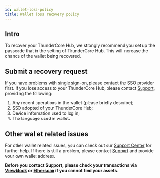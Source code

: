 ```yaml
---
id: wallet-loss-policy
title: Wallet loss recovery policy
---
```


## Intro
To recover your ThunderCore Hub, we strongly recommend you set up the passcode that in the setting of ThunderCore Hub. This will increase the chance of the wallet being recovered. 

## Submit a recovery request
If you have problems with single sign-on, please contact the SSO provider first. If you lose access to your ThunderCore Hub, please contact [Support](mailto:support@thundercore.com), providing the following: 

1. Any recent operations in the wallet (please briefly describe); 
2. SSO adopted of your ThunderCore Hub;
3. Device information used to log in;  
4. The language used in wallet. 

## Other wallet related issues
For other wallet related issues, you can check out our [Support Center](https://support-center.thundercore.com/docs/faqs/general/) for further help. If there is still a problem, please contact [Support](mailto:support@thundercore.com) and provide your own wallet address.

**Before you contact Support, please check your transactions via [Viewblock](https://viewblock.io/) or [Etherscan](https://etherscan.io/) if you cannot find your assets**. 


